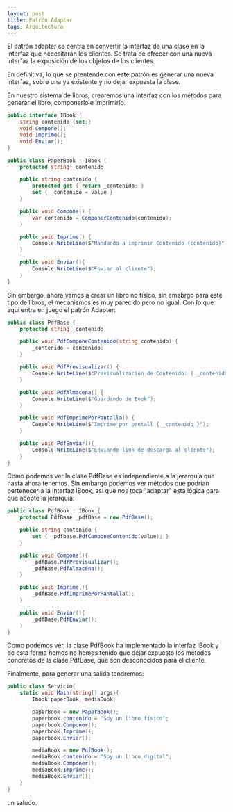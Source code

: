 ```yaml
---
layout: post
title: Patrón Adapter
tags: Arquitectura
---
```


El patrón adapter se centra en convertir la interfaz de una clase en la interfaz que necesitaran los clientes. Se trata de ofrecer con una nueva interfaz la exposición de los objetos de los clientes.

En definitiva, lo que se prentende con este patrón es generar una nueva interfaz, sobre una ya existente y no dejar expuesta la clase.

En nuestro sistema de libros, crearemos una interfaz con los métodos para generar el libro, componerlo e imprimirlo.

~~~csharp
public interface IBook {
    string contenido {set;}
    void Compone();
    void Imprime();
    void Enviar();
}

public class PaperBook : IBook {
    protected string _contenido

    public string contenido {
        protected get { return _contenido; }
        set { _contenido = value }
    }

    public void Compone() {
        var contenido = ComponerContenido(contenido);
    }

    public void Imprime() {
        Console.WriteLine($"Mandando a imprimir Contenido {contenido}");
    }

    public void Enviar(){
        Console.WriteLine($"Enviar al cliente");
    }
}
~~~

Sin embargo, ahora vamos a crear un libro no físico, sin emabrgo para este tipo de libros, el mecanismos es muy parecido pero no igual.
Con lo que aquí entra en juego el patrón Adapter:

~~~csharp
public class PdfBase {
    protected string _contenido;

    public void PdfComponeContenido(string contenido) {
        _contenido = contenido;
    }

    public void PdfPrevisualizar() {
        Console.WriteLine($"Previsualización de Contenido: { _contenido }");
    }

    public void PdfAlmacena() {
        Console.WriteLine($"Guardando de Book");
    }

    public void PdfImprimePorPantalla() {
        Console.WriteLine($"Imprime por pantall { _contenido }");
    }

    public void PdfEnviar(){
        Console.WriteLine($"Enviando link de descarga al cliente");
    }
}
~~~

Como podemos ver la clase PdfBase es independiente a la jerarquía que hasta ahora tenemos. Sin embargo podemos ver métodos que podrian pertenecer a la interfaz IBook, así que nos toca "adaptar" esta lógica para que acepte la jerarquía:

~~~csharp
public class PdfBook : IBook {
    protected PdfBase _pdfBase = new PdfBase();

    public string contenido {
        set { _pdfbase.PdfComponeContenido(value); }
    }

    public void Compone(){
        _pdfBase.PdfPrevisualizar();
        _pdfBase.PdfAlmacena();
    }

    public void Imprime(){
        _pdfBase.PdfImprimePorPantalla();
    }

    public void Enviar(){
        _pdfBase.PdfEnviar();
    }
}
~~~

Como podemos ver, la clase PdfBook ha implementado la interfaz IBook y de esta forma hemos no hemos tenido que dejar expuesto los métodos concretos de la clase PdfBase, que son desconocidos para el cliente.

Finalmente, para generar una salida tendremos:

~~~csharp
public class Servicio{
    static void Main(string[] args){
        Ibook paperBook, mediaBook;

        paperBook = new PaperBook();
        paperbook.contenido = "Soy un libro físico";
        paperbook.Componer();
        paperbook.Imprime();
        paperbook.Enviar();

        mediaBook = new PdfBook();
        mediaBook.contenido = "Soy un libro digital";
        mediaBook.Componer();
        mediaBook.Imprime();
        mediaBook.Enviar();
    }
}
~~~

un saludo.